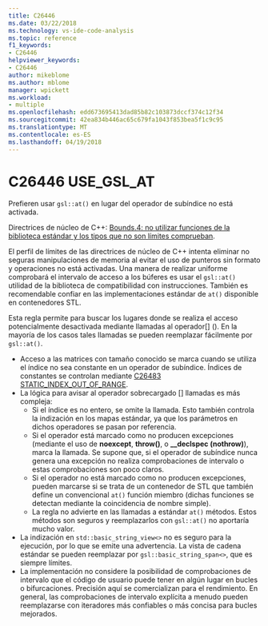 ```yaml
---
title: C26446
ms.date: 03/22/2018
ms.technology: vs-ide-code-analysis
ms.topic: reference
f1_keywords:
- C26446
helpviewer_keywords:
- C26446
author: mikeblome
ms.author: mblome
manager: wpickett
ms.workload:
- multiple
ms.openlocfilehash: edd673695413dad85b82c103873dccf374c12f34
ms.sourcegitcommit: 42ea834b446ac65c679fa1043f853bea5f1c9c95
ms.translationtype: MT
ms.contentlocale: es-ES
ms.lasthandoff: 04/19/2018
---
```

# <a name="c26446-usegslat"></a>C26446 USE_GSL_AT

Prefieren usar `gsl::at()` en lugar del operador de subíndice no está activada.

Directrices de núcleo de C++: [Bounds.4: no utilizar funciones de la biblioteca estándar y los tipos que no son límites comprueban](https://github.com/isocpp/CppCoreGuidelines/blob/master/CppCoreGuidelines.md#probounds-bounds-safety-profile).

El perfil de límites de las directrices de núcleo de C++ intenta eliminar no seguras manipulaciones de memoria al evitar el uso de punteros sin formato y operaciones no está activadas. Una manera de realizar uniforme comprobará el intervalo de acceso a los búferes es usar el `gsl::at()` utilidad de la biblioteca de compatibilidad con instrucciones. También es recomendable confiar en las implementaciones estándar de `at()` disponible en contenedores STL.

Esta regla permite para buscar los lugares donde se realiza el acceso potencialmente desactivada mediante llamadas al operador\[] (). En la mayoría de los casos tales llamadas se pueden reemplazar fácilmente por `gsl::at()`.


- Acceso a las matrices con tamaño conocido se marca cuando se utiliza el índice no sea constante en un operador de subíndice. Índices de constantes se controlan mediante [C26483 STATIC_INDEX_OUT_OF_RANGE](c26483.md).
- La lógica para avisar al operador sobrecargado [] llamadas es más compleja:
  - Si el índice es no entero, se omite la llamada. Esto también controla la indización en los mapas estándar, ya que los parámetros en dichos operadores se pasan por referencia.
  - Si el operador está marcado como no producen excepciones (mediante el uso de **noexcept**, **throw()**, o **__declspec (nothrow)**), marca la llamada. Se supone que, si el operador de subíndice nunca genera una excepción no realiza comprobaciones de intervalo o estas comprobaciones son poco claros.
  - Si el operador no está marcado como no producen excepciones, pueden marcarse si se trata de un contenedor de STL que también define un convencional `at()` función miembro (dichas funciones se detectan mediante la coincidencia de nombre simple).
  - La regla no advierte en las llamadas a estándar `at()` métodos. Estos métodos son seguros y reemplazarlos con `gsl::at()` no aportaría mucho valor.
- La indización en `std::basic_string_view<>` no es seguro para la ejecución, por lo que se emite una advertencia. La vista de cadena estándar se pueden reemplazar por `gsl::basic_string_span<>`, que es siempre límites.
- La implementación no considere la posibilidad de comprobaciones de intervalo que el código de usuario puede tener en algún lugar en bucles o bifurcaciones. Precisión aquí se comercializan para el rendimiento. En general, las comprobaciones de intervalo explícita a menudo pueden reemplazarse con iteradores más confiables o más concisa para bucles mejorados.

